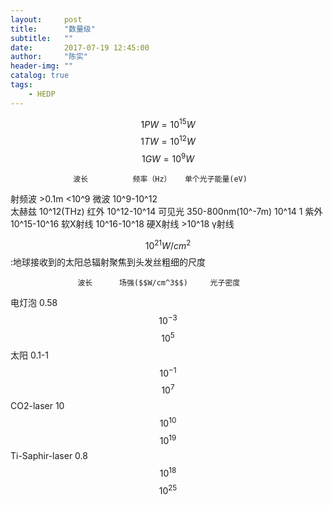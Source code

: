```yaml
---
layout:     post
title:      "数量级"
subtitle:   ""
date:       2017-07-19 12:45:00
author:     "陈实"
header-img: ""
catalog: true
tags:
    - HEDP
---
```


$$1PW=10^15W$$
$$1TW=10^12W$$
$$1GW=10^9W$$


                  波长          频率（Hz）   单个光子能量(eV)
射频波          >0.1m           <10^9
微波                            10^9-10^12   
太赫兹                          10^12(THz)
红外                            10^12-10^14
可见光         350-800nm(10^-7m) 10^14         1
紫外                             10^15-10^16
软X射线                          10^16-10^18
硬X射线                          >10^18
γ射线                             





$$10^{21}W/cm^2$$:地球接收到的太阳总辐射聚焦到头发丝粗细的尺度

                   波长      场强($$W/cm^3$$)     光子密度
电灯泡             0.58    $$10^{-3}$$             $$10^5$$
太阳              0.1-1    $$10^{-1}$$             $$10^7$$
CO2-laser          10       $$10^{10}$$            $$10^19$$
Ti-Saphir-laser    0.8     $$10^{18}$$             $$10^{25}$$

